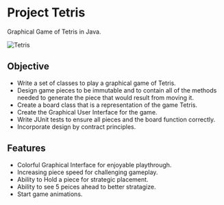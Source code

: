# Project Tetris
Graphical Game of Tetris in Java.

![Tetris](http://i.imgur.com/kUmPGN1.png)

## Objective
- Write a set of classes to play a graphical game of Tetris.
- Design game pieces to be immutable and to contain all of the methods needed to generate the piece that would result from moving it.
- Create a board class that is a representation of the game Tetris.
- Create the Graphical User Interface for the game.
- Write JUnit tests to  ensure all pieces and the board function correctly.
- Incorporate design by contract principles. 

## Features
- Colorful Graphical Interface for enjoyable playthrough.
- Increasing piece speed for challenging gameplay.
- Ability to Hold a piece for strategic placement.
- Ability to see 5 peices ahead to better stratagize.
- Start game animations.
